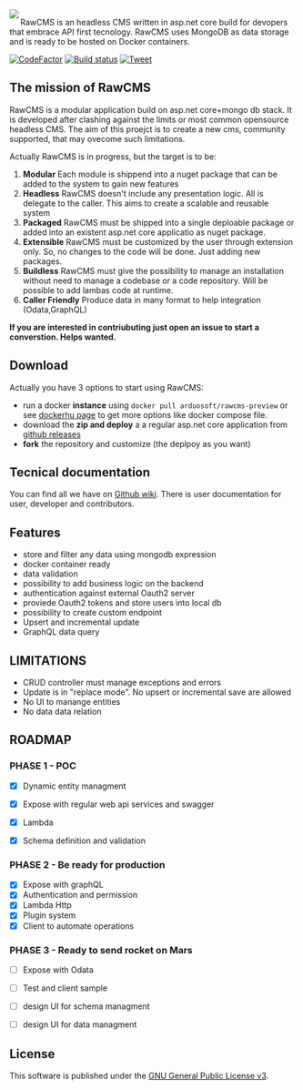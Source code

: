 <img align="left"  src="https://github.com/arduosoft/RawCMS/blob/develop/asset/logo_horizzontal.png?raw=true">

RawCMS is an headless CMS written in asp.net core build for devopers that embrace API first tecnology. RawCMS uses MongoDB as data storage and is ready to be hosted on Docker containers.

[![CodeFactor](https://www.codefactor.io/repository/github/arduosoft/rawcms/badge?style=flat-square)](https://www.codefactor.io/repository/github/arduosoft/rawcms/)
[![Build status](https://ci.appveyor.com/api/projects/status/65b7mnf0bop393u7/branch/develop?svg=true)](https://ci.appveyor.com/project/z3le/rawcms/branch/develop)
[![Tweet](https://img.shields.io/twitter/url/http/shields.io.svg?style=social)](https://twitter.com/intent/tweet?text=Get%20over%20170%20free%20Headless%20CMS%20based%20on%20Aspnetcore%20and%20MongoDB%20&url=https://github.com/arduosoft/RawCMS/&via=vecchievie&hashtags=cms,headlesscms,opensource,developers)



## The mission of RawCMS

RawCMS is a modular application build on asp.net core+mongo db stack. It is developed after clashing against the limits or most common opensource headless CMS. The aim of this proejct is to create a new cms, community supported, that may ovecome such limitations.

Actually RawCMS is in progress, but the target is to be:

1. **Modular** Each module is shippend into a nuget package that can be added to the system to gain new features
2. **Headless** RawCMS doesn't include any presentation logic. All is delegate to the caller. This aims to create a scalable and reusable system
3. **Packaged** RawCMS must be shipped into a single deploable package or added into an existent asp.net core applicatio as nuget package.
4. **Extensible** RawCMS must be customized by the user through extension only. So, no changes to the code will be done. Just adding new packages.
5. **Buildless** RawCMS must give the possibility to manage an installation without need to manage a codebase or a code repository. Will be possible to add lambas code at runtime.
6. **Caller Friendly** Produce data in many format to help integration (Odata,GraphQL)


**__If you are interested in contriubuting just open an issue to start a converstion. Helps wanted.__**

## Download
Actually you have 3 options to start using RawCMS:
- run a docker **instance** using `docker pull arduosoft/rawcms-preview` or see [dockerhu page](https://hub.docker.com/r/arduosoft/rawcms-preview) to get more options like docker compose file.
- download the **zip and deploy** a a regular asp.net core application from [github releases](https://github.com/arduosoft/RawCMS/releases)
- **fork** the repository and customize (the deplpoy as you want)

## Tecnical documentation
You can find all we have on [Github wiki](https://github.com/arduosoft/RawCMS/wiki). There is user documentation for user, developer and contributors.

## Features
- store and filter any data using mongodb expression
- docker container ready
- data validation
- possibility to add business logic on the backend
- authentication against external Oauth2 server
- proviede Oauth2 tokens and store users into local db
- possibility to create custom endpoint
- Upsert and incremental update
- GraphQL data query


## LIMITATIONS
- CRUD controller must manage exceptions and errors
- Update is in "replace mode". No upsert or incremental save are allowed
- No UI to manange entities
- No data data relation

## ROADMAP

### PHASE 1 - POC

- [x] Dynamic entity managment
- [x] Expose with regular web api services and swagger
- [x] Lambda
- [x] Schema definition and validation


### PHASE 2 - Be ready for production
- [x] Expose with graphQL
- [x] Authentication and permission
- [x] Lambda Http
- [x] Plugin system
- [x] Client to automate operations

### PHASE 3 - Ready to send rocket on Mars
- [ ] Expose with Odata
- [ ] Test and client sample
- [ ] design UI for schema managment
- [ ] design UI for data managment


## License

This software is published under the [GNU General Public License v3](https://github.com/arduosoft/RawCMS/blob/develop/LICENSE).



